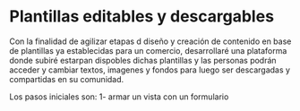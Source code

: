 # Plantillas editables y descargables

Con la finalidad de agilizar etapas d diseño y creación de contenido en base de plantillas ya establecidas para un comercio, desarrollaré una plataforma donde subiré estarpan dispobles dichas plantillas y las personas podrán acceder y cambiar textos, imagenes y fondos para luego ser descargadas y compartidas en su comunidad.

Los pasos iniciales son:
1- armar un vista con un formulario

